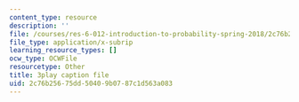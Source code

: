 ```yaml
---
content_type: resource
description: ''
file: /courses/res-6-012-introduction-to-probability-spring-2018/2c76b25675dd50409b0787c1d563a083_zM39sZL9oGE.vtt
file_type: application/x-subrip
learning_resource_types: []
ocw_type: OCWFile
resourcetype: Other
title: 3play caption file
uid: 2c76b256-75dd-5040-9b07-87c1d563a083
---
```

